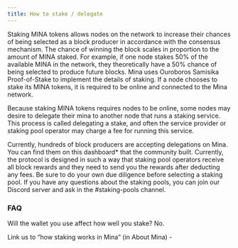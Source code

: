 ```yaml
---
title: How to stake / delegate
---
```


Staking MINA tokens allows nodes on the network to increase their chances of being selected as a block producer in accordance with the consensus mechanism. The chance of winning the block scales in proportion to the amount of MINA staked. For example, if one node stakes 50% of the available MINA in the network, they theoretically have a 50% chance of being selected to produce future blocks. Mina uses Ouroboros Samisika Proof-of-Stake to implement the details of staking. If a node chooses to stake its MINA tokens, it is required to be online and connected to the Mina network.

Because staking MINA tokens requires nodes to be online, some nodes may desire to delegate their mina to another node that runs a staking service. This process is called delegating a stake, and often the service provider or staking pool operator may charge a fee for running this service. 

Currently, hundreds of block producers are accepting delegations on Mina. You can find them on this dashboard* that the community built. Currently, the protocol is designed in such a way that staking pool operators receive all block rewards and they need to send you the rewards after deducting any fees. Be sure to do your own due diligence before selecting a staking pool. If you have any questions about the staking pools, you can join our Discord server and ask in the #staking-pools channel.

### FAQ
Will the wallet you use affect how well you stake?
No.

Link us to “how staking works in Mina” (in About Mina) - 

